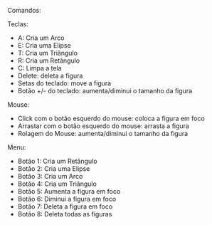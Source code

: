 Comandos:

Teclas:
- A: Cria um Arco
- E: Cria uma Elipse
- T: Cria um Triângulo
- R: Cria um Retângulo
- C: Limpa a tela
- Delete: deleta a figura
- Setas do teclado: move a figura
- Botão +/- do teclado: aumenta/diminui o tamanho da figura

Mouse:
- Click com o botão esquerdo do mouse: coloca a figura em foco
- Arrastar com o botão esquerdo do mouse: arrasta a figura
- Rolagem do Mouse: aumenta/diminui o tamanho da figura

Menu:
- Botão 1: Cria um Retângulo
- Botão 2: Cria uma Elipse
- Botão 3: Cria um Arco
- Botão 4: Cria um Triângulo
- Botão 5: Aumenta a figura em foco
- Botão 6: Diminui a figura em foco
- Botão 7: Deleta a figura em foco
- Botão 8: Deleta todas as figuras
